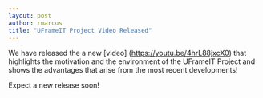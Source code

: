 ```yaml
---
layout: post
author: rmarcus
title: "UFrameIT Project Video Released"
---
```

We have released the a new [video] (https://youtu.be/4hrL88jxcX0) that highlights the motivation and the environment of the UFrameIT Project and shows the advantages that arise from the most recent developments!

Expect a new release soon!
